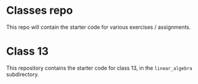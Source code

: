 
# Classes repo

This repo will contain the starter code for various exercises / assignments.

# Class 13

This repository contains the starter code for class 13, in the
`linear_algebra` subdirectory.


